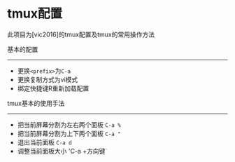 tmux配置
====
此项目为[vic2016]的tmux配置及tmux的常用操作方法

基本的配置
____
* 更换`<prefix>`为`C-a`
* 更换复制方式为vi模式
* 绑定快捷键R重新加载配置

tmux基本的使用手法
____
* 把当前屏幕分割为左右两个面板 `C-a %`
* 把当前屏幕分割为上下两个面板 `C-a "`
* 退出当前面板 `C-a d`
* 调整当前面板大小 'C-a +方向键`
